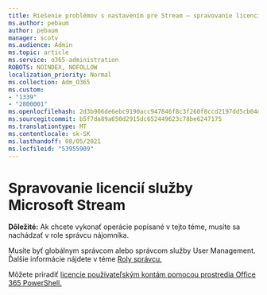 ```yaml
---
title: Riešenie problémov s nastavením pre Stream – spravovanie licencií streamov
ms.author: pebaum
author: pebaum
manager: scotv
ms.audience: Admin
ms.topic: article
ms.service: o365-administration
ROBOTS: NOINDEX, NOFOLLOW
localization_priority: Normal
ms.collection: Adm_O365
ms.custom:
- "1339"
- "2800001"
ms.openlocfilehash: 2d3b906de6ebc9190acc947846f8c3f260f8ccd2197dd5cb04daa9c2dffbac97
ms.sourcegitcommit: b5f7da89a650d2915dc652449623c78be6247175
ms.translationtype: MT
ms.contentlocale: sk-SK
ms.lasthandoff: 08/05/2021
ms.locfileid: "53955909"
---
```

# <a name="managing-microsoft-stream-licenses"></a>Spravovanie licencií služby Microsoft Stream

**Dôležité:** Ak chcete vykonať operácie popísané v tejto téme, musíte sa nachádzať v role správcu nájomníka.

Musíte byť globálnym správcom alebo správcom služby User Management. Ďalšie informácie nájdete v téme [Roly správcu.](https://docs.microsoft.com/microsoft-365/admin/add-users/about-admin-roles)

Môžete priradiť [licencie používateľským kontám pomocou prostredia Office 365 PowerShell.](https://go.microsoft.com/fwlink/p/?linkid=850410)
